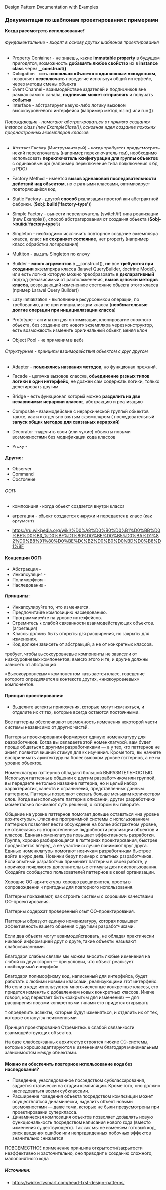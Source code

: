 Design Pattern Documentation with Examples

### **Документация по шаблонам проектирования с примерами**

**Когда рассмотреть использование?**

###### Фундаментальные - входят в основу других шаблонов проектирования

- Property Container - не знаешь, какие **immutable property** в будущем пригодятся, возможность **добавлять любое
  свойство** их в **instance class** через
  **__construct()**
- Delegation - есть **несколько объектов с одинаковым поведением**, позволяет **переключать** поведение используя общий
  интерфейс, через методы смены объекта
- Event Channel - взаимодействие издателей и подписчиков вне рамках самого канала, **подписчик может отправлять** и
  получать **события**
- Interface - абстрагирует какую-либо логику вызовом высокоуровневого интерфейса (например метод main() или run())

###### Порождающие - помогают абстрагироваться от прямого создания instance class (new ExampleClass()), основная идея создание похожих преднастроеных экземпляров классов

- Abstract Factory (Инструментарий) - когда требуется предусмотреть некий переключатель (например переключатель тем),
  необходимо использовать **переключатель конфигурации для группы объектов** с одинаковым api (например переключение
  типа подключения к бд в PDO)
- Factory Method - имеется **вызов одинаковой последовательности действий над обьектом**, но с разными классами,
  оптимизирует повторяющийся код

- Static Factory - другой **способ** реализации простой или абстрактной фабрики. (**$obj::build('factory-type')**)
- Simple Factory - вынести переключатель (switch/if) типа реализации (new Example()), 
способ абстрагирования от создания обьекта (**$obj->build('factory-type')**)

- Singleton - необходимо исключить повторное создание экземпляра класса, класс **не сохраняет состояние**,
  нет property (например класс обработки логирования)

- Multiton - выдать Singleton по ключу

- Builder - **много агрументов** в __construct(), **не** все **требуются при создании** экземпряра класса (laravel
  QueryBuilder, doctrine Model), или есть логика которую можно преобразовать в **декларативный** подход (независимый от
  расположенения, **вызов цепочки методов класса**, возрощающий измененное состояние обьекта этого класса
  (пример Laravel Query Builder))

- Lazy initialization - выполнение ресурсоемкой операции, по требованию, а не при инициализации класса (**необязательные
  долгие операции при инцициализации класса**)

- Prototype - антипатрн для оптимизации, клонирование сложного обьекта, без создание его нового экземпляра через
  конструктор, есть
  возможность изменить оригинальный обьект, меняя клон
- Оbject Pool - не применим в вебе

###### Структурные - принципы взаимодействия обьектом с друг другом

- Adapter - **поменялись названия методов**, но функционал прежний.
- Facade - цепочка вызовов классов, **обьединение разных типов логики в один интерфейс**, не должен сам содержать
  логики, только делегировать другим
- Bridge - есть функционал который можно **разделить на две независимые иерархии классов**, абстракцию и реализацию
- Composite - взаимодейсвие с иерархической группой обьектов также, как и с отдельно взятым экземпляром (
  последовательный **запуск общих методов для связзаных иерархий**)

- Decorator -наделить свои (или чужие) объекты новыми возможностями без модификации кода классов
- Proxy -

#### Другие:

- Observer
- Command
- Состояние

###### ООП:

- композиция - когда обьект создается внутри класса
- агрегация - обьект создается снаружи и передается в класс (как аргумент)

- https://ru.wikipedia.org/wiki/%D0%A8%D0%B0%D0%B1%D0%BB%D0%BE%D0%BD_%D0%BF%D1%80%D0%BE%D0%B5%D0%BA%D1%82%D0%B8%D1%80%D0%BE%D0%B2%D0%B0%D0%BD%D0%B8%D1%8F

#### Концепции ООП:

- Абстракция -
- Инкапсуляция -
- Полиморфизм -
- Наследование -

#### Принципы:

- Инкапсулируйте то, что изменяется.
- Предпочитайте композицию наследованию.
- Программируйте на уровне интерфейсов.
- Стремитесь к слабой связанности взаимодействующих объектов. (агрегация)
- Классы должны быть открыты для расширения, но закрыты для изменения.
- Код должен зависеть от абстракций, а не от конкретных классов.

требует, чтобы высокоуровневые компоненты не зависели от низкоуровневых компонентов; вместо этого и те, и другие должны зависеть от абстракций

«Высокоуровневым» компонентом называется класс,
поведение которого определяется в контексте других,
«низкоуровневых» компонентов.


#### Принцип проектирования:

- Выделите аспекты приложения, которые
  могут изменяться, и отделите их от тех,
  которые всегда остаются постоянными.

Все паттерны обеспечивают возможность изменения некоторой части системы
независимо от других частей.

Паттерны проектирования формируют единую номенклатуру для разработчиков.
Когда вы овладеете этой номенклатурой, вам будет проще общаться с другими разработчиками — а у тех, кто паттернов не
знает, появится лишний стимул для их изучения. Кроме того, вы начнете воспринимать архитектуру на более высоком уровне
паттернов, а не на уровне объектов.

Номенклатуры паттернов обладают большой
ВЫРАЗИТЕЛЬНОСТЬЮ. Используя паттерны в общении с другим разработчиком или группой, вы
передаете не только название паттерна, но и целый
набор характеристик, качеств и ограничений, представленных данным паттерном.
Паттерны позволяют сказать больше меньшим
количеством слов. Когда вы используете паттерн
в описании, другие разработчики моментально понимают суть решения, о котором вы говорите.

Общение на уровне паттернов помогает дольше
оставаться «на уровне архитектуры». Описание
программной системы с использованием паттернов
позволяет вести обсуждение на более абстрактном
уровне, не отвлекаясь на второстепенные подробности реализации объектов и классов.
Единая номенклатура повышает эффективность
разработки. Группа, хорошо разбирающаяся в паттернах проектирования, быстрее продвигается вперед, а ее участники лучше
понимают друг друга.
Единые номенклатуры помогают новичкам разработчикам быстрее войти в курс дела. Новички
берут пример с опытных разработчиков. Если опытный разработчик применяет паттерны в своей работе, у новичков появляются
дополнительные стимулы для их использования. Создайте сообщество
пользователей паттернов в своей организации.

Хорошие ОО-архитектуры
хорошо расширяются,
просты в сопровождении
и пригодны для повторного
использования.

Паттерны показывают, как
строить системы с хорошими качествами ОО-проектирования.

Паттерны содержат проверенный опыт ОО-проектирования.

Паттерны образуют единую
номенклатуру, которая
повышает эффективность
вашего общения с другими
разработчиками.

Если два объекта могут взаимодействовать, не обладая практически никакой
информацией друг о друге, такие объекты называют слабосвязанными.

Благодаря слабым связям
мы можем вносить любые изменения на любой из двух сторон — при условии, что объект реализует
необходимый интерфейс

Благодаря полиморфизму код, написанный для интерфейса, будет работать с любыми новыми классами, реализующими этот
интерфейс. Но если в коде используются многочисленные конкретные
классы, его придется изменять с добавлением новых конкретных классов.
Иначе говоря, код перестает быть «закрытым для
изменения» — для расширения новыми конкретными типами
его придется открывать

т определить аспекты, которые будут изменяться, и отделить их от тех, которые останутся неизменными

Принцип проектирования
Стремитесь к слабой связанности
взаимодействующих объектов.

На базе слабосвязанных архитектур строятся гибкие ОО-системы, которые хорошо
адаптируются к изменениям благодаря минимальным зависимостям между объектами.

#### Можно ли обеспечить повторное использование кода без наследования?

- Поведение, унаследованное посредством субклассирования, задается статически на стадии компиляции. Кроме того, оно
  должно наследоваться всеми субклассами.
- Расширение поведения объекта посредством композиции может осуществляться динамически, наделить объект новыми
  возможностями — даже
  теми, которые не были предусмотрены при проектировании суперкласса.
- Динамическая композиция объектов позволяет добавлять новую функциональность посредством написания нового кода (вместо
  изменения существующего). Так как мы не изменяем готовый код, риск
  введения ошибок или непредвиденных побочных эффектов значительно снижается

ПОВСЕМЕСТНОЕ применение
принципа открытости/закрытости неэффективно и расточительно, оно приводит
к созданию сложного, малопонятного кода

##### Источники:

- https://wickedlysmart.com/head-first-design-patterns/
